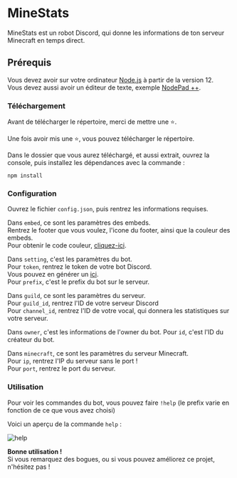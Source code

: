 # MineStats

MineStats est un robot Discord, qui donne les informations de ton serveur Minecraft en temps direct.

## Prérequis

Vous devez avoir sur votre ordinateur [Node.js](https://nodejs.org/en/) à partir de la version 12.  
Vous devez aussi avoir un éditeur de texte, exemple [NodePad ++](https://notepad-plus-plus.org/downloads/).  

### Téléchargement

Avant de télécharger le répertoire, merci de mettre une ⭐.  

Une fois avoir mis une ⭐, vous pouvez télécharger le répertoire.  

Dans le dossier que vous aurez téléchargé, et aussi extrait, ouvrez la console, puis installez les dépendances avec la commande :  

`npm install`  

### Configuration

Ouvrez le fichier `config.json`,  puis rentrez les informations requises.  

Dans `embed`, ce sont les paramètres des embeds.   
Rentrez le footer que vous voulez, l'icone du footer, ainsi que la couleur des embeds.  
Pour obtenir le code couleur, [cliquez-ici](https://html-color-codes.info/Codes-couleur-HTML/).  

Dans `setting`, c'est les paramètres du bot.  
Pour `token`, rentrez le token de votre bot Discord.  
Vous pouvez en générer un [ici](https://discord.com/developers/applications).  
Pour `prefix`, c'est le prefix du bot sur le serveur.

Dans `guild`, ce sont les paramètres du serveur.  
Pour `guild_id`, rentrez l'ID de votre serveur Discord  
Pour `channel_id`, rentrez l'ID de votre vocal, qui donnera les statistiques sur votre serveur.  

Dans `owner`, c'est les informations de l'owner du bot.
Pour `id`, c'est l'ID du créateur du bot.

Dans `minecraft`, ce sont les paramètres du serveur Minecraft.  
Pour `ip`, rentrez l'IP du serveur sans le port !  
Pour `port`, rentrez le port du serveur.  
  
### Utilisation
  
Pour voir les commandes du bot, vous pouvez faire `!help` (le prefix varie en fonction de ce que vous avez choisi)  
  
Voici un aperçu de la commande `help` :  
  
![help](https://media.discordapp.net/attachments/678566839214931969/749913020460826704/unknown.png)  
  
**Bonne utilisation !**  
Si vous remarquez des bogues, ou si vous pouvez améliorez ce projet, n'hésitez pas !
